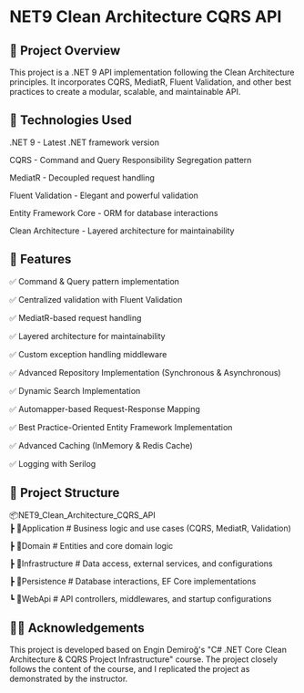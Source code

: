 # NET9 Clean Architecture CQRS API

## 📌 Project Overview

This project is a .NET 9 API implementation following the Clean Architecture principles. It incorporates CQRS, MediatR, Fluent Validation, and other best practices to create a modular, scalable, and maintainable API.


## 🚀 Technologies Used

.NET 9 - Latest .NET framework version

CQRS - Command and Query Responsibility Segregation pattern

MediatR - Decoupled request handling

Fluent Validation - Elegant and powerful validation

Entity Framework Core - ORM for database interactions

Clean Architecture - Layered architecture for maintainability

## 🔧 Features

✅ Command & Query pattern implementation

✅ Centralized validation with Fluent Validation

✅ MediatR-based request handling

✅ Layered architecture for maintainability

✅ Custom exception handling middleware

✅ Advanced Repository Implementation (Synchronous & Asynchronous)

✅ Dynamic Search Implementation

✅ Automapper-based Request-Response Mapping

✅ Best Practice-Oriented Entity Framework Implementation

✅ Advanced Caching (InMemory & Redis Cache)

✅ Logging with Serilog

## 📂 Project Structure

📦NET9_Clean_Architecture_CQRS_API <br/>
 ┣ 📂Application    # Business logic and use cases (CQRS, MediatR, Validation)
 
 ┣ 📂Domain         # Entities and core domain logic
 
 ┣ 📂Infrastructure # Data access, external services, and configurations
 
 ┣ 📂Persistence    # Database interactions, EF Core implementations
 
 ┗ 📂WebApi        # API controllers, middlewares, and startup configurations

## 👨‍🏫 Acknowledgements

This project is developed based on Engin Demiroğ's "C# .NET Core Clean Architecture & CQRS Project Infrastructure" course.
The project closely follows the content of the course, and I replicated the project as demonstrated by the instructor.
